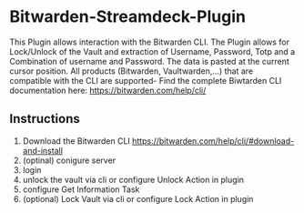 # Bitwarden-Streamdeck-Plugin
This Plugin allows interaction with the Bitwarden CLI. The Plugin allows for Lock/Unlock of the Vault and extraction of Username, Password, Totp and a Combination of username and Password. The data is pasted at the current cursor position. All products (Bitwarden, Vaultwarden,...) that are compatible with the CLI are supported-
Find the complete Biwtarden CLI documentation here: https://bitwarden.com/help/cli/


## Instructions
1. Download the Bitwarden CLI https://bitwarden.com/help/cli/#download-and-install
2. (optinal) conigure server
3. login
4. unlock the vault via cli or configure Unlock Action in plugin
5. configure Get Information Task
6. (optional) Lock Vault via cli or configure Lock Action in plugin


